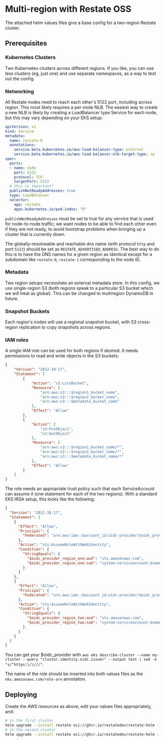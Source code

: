 # Multi-region with Restate OSS

The attached helm values files give a base config for a two-region Restate cluster. 

## Prerequisites

### Kubernetes Clusters
Two Kubernetes clusters across different regions. If you like, you can use less clusters (eg, just one) and use separate namespaces, as a way to test out the config.

### Networking
All Restate nodes need to reach each other's 5122 port, including across region. This most likely requires a per-node NLB.
The easiest way to create a new NLB is likely by creating a LoadBalancer type Service for each node, but this may vary depending on your EKS setup:

```yaml
apiVersion: v1
kind: Service
metadata:
  name: restate-0
  annotations:
    service.beta.kubernetes.io/aws-load-balancer-type: external
    service.beta.kubernetes.io/aws-load-balancer-nlb-target-type: ip
spec:
  ports:
  - name: node
    port: 5122
    protocol: TCP
    targetPort: 5122
  # this is important!
  publishNotReadyAddresses: true
  type: LoadBalancer
  selector:
    app: restate
    apps.kubernetes.io/pod-index: "0"
```

`publishNotReadyAddresses` must be set to true for any service that is used for node-to-node traffic; we want nodes to be able to find each other
even if they are not ready, to avoid bootstrap problems when bringing up a cluster that is currently down.

The globally-resolveable and reachable dns name (with protocol `http` and port `5122`) should be set as `RESTATE_ADVERTISED_ADDRESS`.
The best way to do this is to have the DNS names for a given region as identical except for a subdomain like `restate-0`, `restate-1` corresponding to the node ID.

### Metadata
Two region setups necessitate an external metadata store. In this config, we use single-region S3 (both regions speak to a particular S3 bucket which we will treat as global).
This can be changed to multiregion DynamoDB in future.

### Snapshot Buckets
Each region's nodes will use a regional snapshot bucket, with S3 cross-region replication to copy snapshots across regions.

### IAM roles
A single IAM role can be used for both regions if desired. It needs permissions to read and write objects in the S3 buckets:
```json
{
    "Version": "2012-10-17",
    "Statement": [
        {
            "Action": "s3:ListBucket",
            "Resource": [
                "arn:aws:s3:::$region1_bucket_name",
                "arn:aws:s3:::$region2_bucket_name",
                "arn:aws:s3:::$metadata_bucket_name"
            ],
            "Effect": "Allow"
        },
        {
            "Action": [
                "s3:PutObject",
                "s3:GetObject"
            ],
            "Resource": [
                "arn:aws:s3:::$region1_bucket_name/*",
                "arn:aws:s3:::$region2_bucket_name/*",
                "arn:aws:s3:::$metadata_bucket_name/*"
            ],
            "Effect": "Allow"
        }
    ]
}
```

The role needs an appropriate trust policy such that each ServiceAccount can assume it (one statement for each of the two regions). With
a standard EKS IRSA setup, this looks like the following:
```json
{
  "Version": "2012-10-17",
  "Statement": [
    {
      "Effect": "Allow",
      "Principal": {
        "Federated": "arn:aws:iam::$account_id:oidc-provider/$oidc_provider_region_one"
      },
      "Action": "sts:AssumeRoleWithWebIdentity",
      "Condition": {
        "StringEquals": {
          "$oidc_provider_region_one:aud": "sts.amazonaws.com",
          "$oidc_provider_region_one:sub": "system:serviceaccount:$namespace_region_one:restate"
        }
      }
    },
    {
      "Effect": "Allow",
      "Principal": {
        "Federated": "arn:aws:iam::$account_id:oidc-provider/$oidc_provider_region_two"
      },
      "Action": "sts:AssumeRoleWithWebIdentity",
      "Condition": {
        "StringEquals": {
          "$oidc_provider_region_two:aud": "sts.amazonaws.com",
          "$oidc_provider_region_two:sub": "system:serviceaccount:$namespace_region_two:restate"
        }
      }
    }
  ]
}
```

You can get your $oidc_provider with `aws eks describe-cluster --name my-cluster --query "cluster.identity.oidc.issuer" --output text | sed -e "s/^https:\/\///"`.

The name of the role should be inserted into both values files as the `eks.amazonaws.com/role-arn` annotation.

## Deploying
Create the AWS resources as above, edit your values files appropriately, and:
```bash
# in the first cluster
helm upgrade --install restate oci://ghcr.io/restatedev/restate-helm --version 1.3.2 --namespace restate-region1 --create-namespace -f ./values-region1.yaml
# in the second cluster
helm upgrade --install restate oci://ghcr.io/restatedev/restate-helm --version 1.3.2 --namespace restate-region2 --create-namespace -f ./values-region2.yaml
```